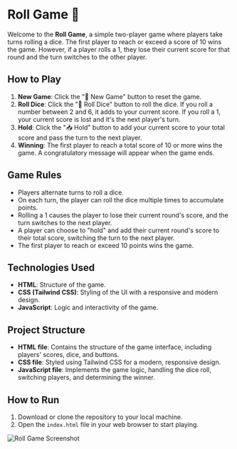 # Roll Game 🎲

Welcome to the **Roll Game**, a simple two-player game where players take turns rolling a dice. The first player to reach or exceed a score of 10 wins the game. However, if a player rolls a 1, they lose their current score for that round and the turn switches to the other player.

## How to Play

1. **New Game**: Click the "🔄 New Game" button to reset the game.
2. **Roll Dice**: Click the "🎲 Roll Dice" button to roll the dice. If you roll a number between 2 and 6, it adds to your current score. If you roll a 1, your current score is lost and it's the next player's turn.
3. **Hold**: Click the "📥 Hold" button to add your current score to your total score and pass the turn to the next player.
4. **Winning**: The first player to reach a total score of 10 or more wins the game. A congratulatory message will appear when the game ends.

## Game Rules

- Players alternate turns to roll a dice.
- On each turn, the player can roll the dice multiple times to accumulate points.
- Rolling a 1 causes the player to lose their current round's score, and the turn switches to the next player.
- A player can choose to "hold" and add their current round's score to their total score, switching the turn to the next player.
- The first player to reach or exceed 10 points wins the game.

## Technologies Used

- **HTML**: Structure of the game.
- **CSS (Tailwind CSS)**: Styling of the UI with a responsive and modern design.
- **JavaScript**: Logic and interactivity of the game.

## Project Structure

- **HTML file**: Contains the structure of the game interface, including players' scores, dice, and buttons.
- **CSS file**: Styled using Tailwind CSS for a modern, responsive design.
- **JavaScript file**: Implements the game logic, handling the dice roll, switching players, and determining the winner.

## How to Run

1. Download or clone the repository to your local machine.
2. Open the `index.html` file in your web browser to start playing.


![Roll Game Screenshot](https://github.com/user-attachments/assets/dd7772f5-019a-423a-a4c1-baa89e482608)

